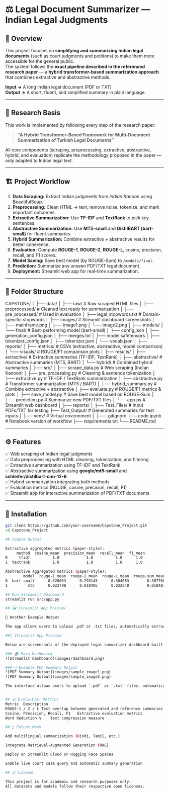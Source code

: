 # ⚖️ Legal Document Summarizer — Indian Legal Judgments

## 🔹 Overview

This project focuses on **simplifying and summarizing Indian legal documents** (such as court judgments and petitions) to make them more accessible for the general public.  
The system follows the **exact pipeline described in the referenced research paper** — a **hybrid transformer-based summarization approach** that combines extractive and abstractive methods.

**Input →** A long Indian legal document (PDF or TXT)  
**Output →** A short, fluent, and simplified summary in plain language.

---

## 🧠 Research Basis

This work is implemented by following every step of the research paper:

> **“A Hybrid Transformer-Based Framework for Multi-Document Summarization of Turkish Legal Documents”**

All core components (scraping, preprocessing, extractive, abstractive, hybrid, and evaluation) replicate the methodology proposed in the paper — only adapted to Indian legal text.

---

## 🏗️ Project Workflow

1. **Data Scraping:** Extract Indian judgments from *Indian Kanoon* using BeautifulSoup.  
2. **Preprocessing:** Clean HTML → text, remove noise, tokenize, and mark important outcomes.  
3. **Extractive Summarization:** Use **TF-IDF** and **TextRank** to pick key sentences.  
4. **Abstractive Summarization:** Use **MT5-small** and **DistilBART (bart-small)** for fluent summaries.  
5. **Hybrid Summarization:** Combine extractive + abstractive results for better coherence.  
6. **Evaluation:** Compute **ROUGE-1**, **ROUGE-2**, **ROUGE-L**, cosine, precision, recall, and F1 scores.  
7. **Model Saving:** Save best model (by ROUGE-Sum) to `/models/final`.  
8. **Prediction:** Summarize any unseen PDF/TXT legal document.  
9. **Deployment:** Streamlit web app for real-time summarization.

---

## 📂 Folder Structure

CAPSTONE/
│
├── data/
│ ├── raw/ # Raw scraped HTML files
│ ├── preprocessed/ # Cleaned text ready for summarization
│ ├── pre_processed/ # Used in evaluation
│ ├── legal_stopwords.txt # Domain-specific stopwords
│
├── images/ # Streamlit dashboard screenshots
│ ├── mainframe.png
│ ├── image1.png
│ └── image2.png
│
├── models/
│ └── final/ # Best-performing model (bart-small)
│ ├── config.json
│ ├── generation_config.json
│ ├── merges.txt
│ ├── model.safetensors
│ ├── tokenizer_config.json
│ ├── tokenizer.json
│ └── vocab.json
│
├── reports/
│ ├── metrics/ # CSVs (extractive, abstractive, model comparison)
│ └── visuals/ # ROUGE/F1 comparison plots
│
├── results/
│ ├── extractive/ # Extractive summaries (TF-IDF, TextRank)
│ ├── abstractive/ # Abstractive summaries (MT5, BART)
│ └── hybrid/ # Combined hybrid summaries
│
├── src/
│ ├── scrape_data.py # Web scraping (Indian Kanoon)
│ ├── pre_processing.py # Cleaning & sentence tokenization
│ ├── extractive.py # TF-IDF / TextRank summarization
│ ├── abstractive.py # Transformer summarization (MT5 / BART)
│ ├── hybrid_summary.py # Combine extractive + abstractive
│ ├── evaluate.py # ROUGE/F1 metrics & plots
│ ├── save_model.py # Save best model based on ROUGE-Sum
│ ├── prediction.py # Summarize new PDF/TXT files
│ └── app.py # Streamlit web dashboard
│
├── reports/
│
├── Test_Files/ # Input PDFs/TXT for testing
├── Test_Output/ # Generated summaries for test inputs
│
├── venv/ # Virtual environment
│
├── .gitignore
├── code.ipynb # Notebook version of workflow
├── requirements.txt
└── README.md


---

## ⚙️ Features

✅ Web scraping of Indian legal judgments  
✅ Data preprocessing with HTML cleaning, tokenization, and filtering  
✅ Extractive summarization using TF-IDF and TextRank  
✅ Abstractive summarization using **google/mt5-small** and **sshleifer/distilbart-cnn-12-6**  
✅ Hybrid summarization integrating both methods  
✅ Evaluation metrics (ROUGE, cosine, precision, recall, F1)  
✅ Streamlit app for interactive summarization of PDF/TXT documents  

---

## 🧰 Installation

```bash
git clone https://github.com/your-username/Capstone_Project.git
cd Capstone_Project

## Sample Output

Extractive aggregated metrics (paper-style):
     method  cosine_mean  precision_mean  recall_mean  f1_mean
0     tfidf          1.0            1.0          1.0      1.0
1  textrank          1.0            1.0          1.0      1.0

Abstractive aggregated metrics (paper-style):
        model  rouge-1_mean  rouge-2_mean  rouge-L_mean  rouge-sum_mean
0  bart-small      0.326053      0.293145      0.304083        0.307760
1         mt5      0.022798      0.010405      0.022240        0.018481

## Run Streamlit Dashboard
streamlit run src/app.py

## 🖼️ Streamlit App Preview

📜 Another Example Output

The app allows users to upload .pdf or .txt files, automatically extract the text, and generate a simplified summary using the best-performing model (bart-small, fine-tuned on legal data).

##🔹 Streamlit App Preview

Below are screenshots of the deployed legal summarizer dashboard built using Streamlit:

### 🏠 Main Dashboard
![Streamlit Dashboard](images/dashboard.png)

### 📄 Example PDF Summary Output
![PDF Summary Output](images/sample_image1.png)
![PDF Summary Output](images/sample_image2.png)

The interface allows users to upload `.pdf` or `.txt` files, automatically extract text, and generate a simplified summary using the best-performing abstractive model (`bart-small` fine-tuned on legal text).


## 📊 Evaluation Metrics
Metric	Description
ROUGE-1 / 2 / L	Text overlap between generated and reference summaries
Cosine, Precision, Recall, F1	Extractive evaluation metrics
Word Reduction %	Text compression measure

## 🔮 Future Work

Add multilingual summarization (Hindi, Tamil, etc.)

Integrate Retrieval-Augmented Generation (RAG)

Deploy on Streamlit Cloud or Hugging Face Spaces

Enable live court case query and automatic summary generation

## ⚖️ License

This project is for academic and research purposes only.
All datasets and models follow their respective open licenses.